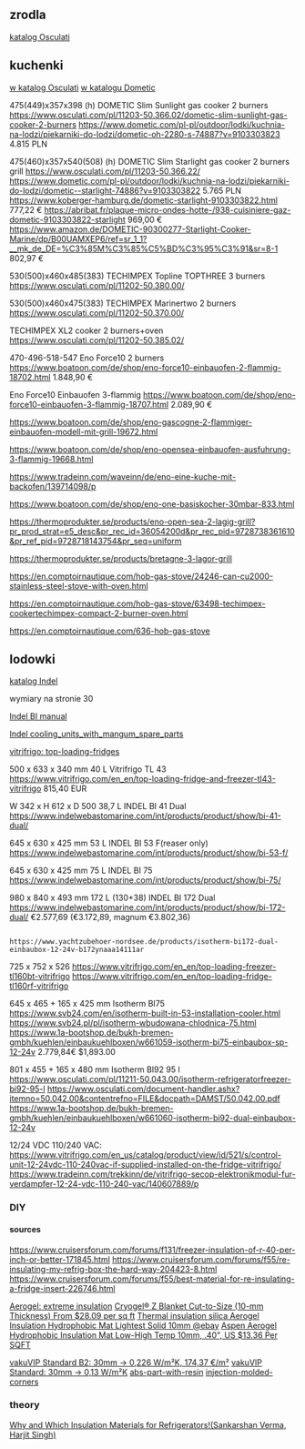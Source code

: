 
## zrodla

[katalog Osculati](https://docweb.osculati.com/flip/OSCULATI-2025-POL)

## kuchenki

[w katalog Osculati](https://docweb.osculati.com/flip/OSCULATI-2025-POL/946/)
[w katalogu Dometic](https://www.dometic.com/pl-pl/outdoor/lodki/kuchnia-na-lodzi)

475(449)x357x398      (h) DOMETIC Slim Sunlight gas cooker 2 burners          https://www.osculati.com/pl/11203-50.366.02/dometic-slim-sunlight-gas-cooker-2-burners
                                                                              https://www.dometic.com/pl-pl/outdoor/lodki/kuchnia-na-lodzi/piekarniki-do-lodzi/dometic-oh-2280-s-74887?v=9103303823 4.815 PLN
                                                                              
475(460)x357x540(508) (h) DOMETIC Slim Starlight gas cooker 2 burners grill   https://www.osculati.com/pl/11203-50.366.22/
                                                                              https://www.dometic.com/pl-pl/outdoor/lodki/kuchnia-na-lodzi/piekarniki-do-lodzi/dometic--starlight-74886?v=9103303822 5.765 PLN 
                                                                              https://www.koberger-hamburg.de/dometic-starlight-9103303822.html 777,22 €
                                                                              https://abribat.fr/plaque-micro-ondes-hotte-/938-cuisiniere-gaz-dometic-9103303822-starlight 969,00 €
                                                                              https://www.amazon.de/DOMETIC-90300277-Starlight-Cooker-Marine/dp/B00UAMXEP6/ref=sr_1_1?__mk_de_DE=%C3%85M%C3%85%C5%BD%C3%95%C3%91&sr=8-1 802,97 €
                                                                              
530(500)x460x485(383)     TECHIMPEX Topline TOPTHREE 3 burners                https://www.osculati.com/pl/11202-50.380.00/

530(500)x460x475(383)     TECHIMPEX Marinertwo 2 burners                      https://www.osculati.com/pl/11202-50.370.00/

TECHIMPEX XL2 cooker 2 burners+oven https://www.osculati.com/pl/11202-50.385.02/

470-496-518-547     Eno Force10 2 burners  https://www.boatoon.com/de/shop/eno-force10-einbauofen-2-flammig-18702.html 1.848,90 €

Eno Force10 Einbauofen 3-flammig https://www.boatoon.com/de/shop/eno-force10-einbauofen-3-flammig-18707.html 2.089,90 €

https://www.boatoon.com/de/shop/eno-gascogne-2-flammiger-einbauofen-modell-mit-grill-19672.html


https://www.boatoon.com/de/shop/eno-opensea-einbauofen-ausfuhrung-3-flammig-19668.html

https://www.tradeinn.com/waveinn/de/eno-eine-kuche-mit-backofen/139714098/p

https://www.boatoon.com/de/shop/eno-one-basiskocher-30mbar-833.html


https://thermoprodukter.se/products/eno-open-sea-2-lagig-grill?pr_prod_strat=e5_desc&pr_rec_id=36054200d&pr_rec_pid=9728738361610&pr_ref_pid=9728718143754&pr_seq=uniform

https://thermoprodukter.se/products/bretagne-3-lagor-grill

https://en.comptoirnautique.com/hob-gas-stove/24246-can-cu2000-stainless-steel-stove-with-oven.html

https://en.comptoirnautique.com/hob-gas-stove/63498-techimpex-cookertechimpex-compact-2-burner-oven.html

https://en.comptoirnautique.com/636-hob-gas-stove





## lodowki

[katalog Indel](https://www.indelwebastomarine.com/fileadmin/webasto__media/indelwebastomarine.com/INT/Documents/Indel_Marine_Product_Catalogue_IM3.pdf)

wymiary na stronie 30

[Indel BI manual](https://www.indelwebastomarine.com/fileadmin/webasto__media/indelwebastomarine.com/INT/Documents/bi_manual.pdf)

[Indel cooling_units_with_mangum_spare_parts](https://www.indelwebastomarine.com/fileadmin/webasto__media/indelwebastomarine.com/INT/Documents/cooling_units_with_mangum_spare_parts.PDF)

[vitrifrigo: top-loading-fridges](https://www.vitrifrigo.com/en_en/products/boating/top-loading-fridges)


500 x 633 x 340 mm        40 L             Vitrifrigo TL 43                   https://www.vitrifrigo.com/en_en/top-loading-fridge-and-freezer-tl43-vitrifrigo 815,40 EUR

W 342 x H 612 x D 500     38,7 L           INDEL BI 41 Dual                   https://www.indelwebastomarine.com/int/products/product/show/bi-41-dual/ 

645 x 630 x 425 mm        53 L             INDEL BI 53 F(reaser only)         https://www.indelwebastomarine.com/int/products/product/show/bi-53-f/

645 x 630 x 425 mm        75 L             INDEL BI 75                        https://www.indelwebastomarine.com/int/products/product/show/bi-75/

980 x 840 x 493 mm       172 L (130+38)    INDEL BI 172 Dual                  https://www.indelwebastomarine.com/int/products/product/show/bi-172-dual/ €2.577,69 (€3.172,89, magnum €3.802,36)

                                                                              https://www.yachtzubehoer-nordsee.de/products/isotherm-bi172-dual-einbaubox-12-24v-b172ynaaa14111ar 

725 x 752 x 526
https://www.vitrifrigo.com/en_en/top-loading-freezer-tl160bt-vitrifrigo
https://www.vitrifrigo.com/en_en/top-loading-fridge-tl160rf-vitrifrigo




645 x 465 + 165 x 425 mm Isotherm BI75
https://www.svb24.com/en/isotherm-built-in-53-installation-cooler.html
https://www.svb24.pl/pl/isotherm-wbudowana-chlodnica-75.html
https://www.1a-bootshop.de/bukh-bremen-gmbh/kuehlen/einbaukuehlboxen/w661059-isotherm-bi75-einbaubox-sp-12-24v
2.779,84€ $1,893.00

801 x 455 + 165 x 480 mm  Isotherm BI92 95 l
https://www.osculati.com/pl/11211-50.043.00/isotherm-refrigeratorfreezer-bi92-95-l
https://www.osculati.com/document-handler.ashx?itemno=50.042.00&contentrefno=FILE&docpath=DAMST/50.042.00.pdf
https://www.1a-bootshop.de/bukh-bremen-gmbh/kuehlen/einbaukuehlboxen/w661060-isotherm-bi92-dual-einbaubox-12-24v


12/24 VDC 110/240 VAC: 
https://www.vitrifrigo.com/en_us/catalog/product/view/id/521/s/control-unit-12-24vdc-110-240vac-if-supplied-installed-on-the-fridge-vitrifrigo/
https://www.tradeinn.com/trekkinn/de/vitrifrigo-secop-elektronikmodul-fur-verdampfer-12-24-vdc-110-240-vac/140607889/p

### DIY


#### sources

https://www.cruisersforum.com/forums/f131/freezer-insulation-of-r-40-per-inch-or-better-171845.html
https://www.cruisersforum.com/forums/f55/re-insulating-my-refrig-box-the-hard-way-204423-8.html
https://www.cruisersforum.com/forums/f55/best-material-for-re-insulating-a-fridge-insert-226746.html

[Aerogel: extreme insulation](https://www.buyaerogel.com/)
[Cryogel® Z Blanket Cut-to-Size (10-mm Thickness) From $28.09 per sq ft](https://www.buyaerogel.com/product/cryogel-z-10-mm-cut-to-size/)
[Thermal insulation silica Aerogel Insulation Hydrophobic Mat Lightest Solid 10mm @ebay](https://www.ebay.com/itm/154159421870)
[Aspen Aerogel Hydrophobic Insulation Mat Low-High Temp 10mm, .40", US $13.36 Per SQFT](https://www.ebay.com/itm/372849936505)


[vakuVIP Standard B2: 30mm -> 0,226 W/m²K, 174,37 €/m²](https://vakuumdaemmung.at/portfolio/vakuvip-standard/)
[vakuVIP Standard: 30mm -> 0,13 W/m²K](https://www.vaku-isotherm.de/de/produkte/kuehlraumbau)
[abs-part-with-resin](https://airwolf3d.com/2013/11/30/7-steps-to-a-stronger-abs-part-with-resin/)
[injection-molded-corners](https://catalog.seagateplastics.com/viewitems/injection-molded-parts/injection-molded-corners)

### theory

[Why and Which Insulation Materials for Refrigerators!(Sankarshan Verma, Harjit Singh)](https://www.researchgate.net/publication/340885588_Why_and_Which_Insulation_Materials_for_Refrigerators)



